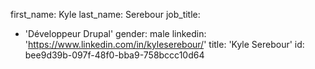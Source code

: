 first_name: Kyle
last_name: Serebour
job_title:
  - 'Développeur Drupal'
gender: male
linkedin: 'https://www.linkedin.com/in/kyleserebour/'
title: 'Kyle Serebour'
id: bee9d39b-097f-48f0-bba9-758bccc10d64
